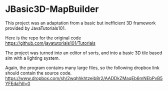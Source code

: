 # JBasic3D-MapBuilder

This project was an adaptation from a basic but inefficient 3D framework provided by JavaTutorials101.

Here is the repo for the original code
https://github.com/javatutorials101/Tutorials

The project was turned into an editor of sorts, and into a basic 3D tile based sim with a lighting system.

Again, the program contains many large files, so the following dropbox link should contain the source code.
https://www.dropbox.com/sh/2wqhhkhtzeib8r2/AADDkZMaqEb6mNEbPvB5YFEda?dl=0

